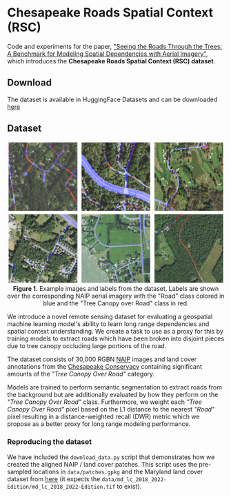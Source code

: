 # Chesapeake Roads Spatial Context (RSC)

Code and experiments for the paper, ["Seeing the Roads Through the Trees: A Benchmark for Modeling Spatial Dependencies with Aerial Imagery"](https://arxiv.org/abs/2401.06762), which introduces the **Chesapeake Roads Spatial Context (RSC) dataset**.

## Download

The dataset is available in HuggingFace Datasets and can be downloaded [here](https://huggingface.co/datasets/torchgeo/ChesapeakeRSC/)

## Dataset

<p align="center">
    <img src="./assets/sample.png" width="800"/><br/>
    <b>Figure 1.</b> Example images and labels from the dataset. Labels are shown over the corresponding NAIP aerial imagery with the "Road" class colored in blue and the "Tree Canopy over Road" class in red.
</p>

We introduce a novel remote sensing dataset for evaluating a geospatial machine learning model's ability to learn long range dependencies and spatial context understanding. We create a task to use as a proxy for this by training models to extract roads which have been broken into disjoint pieces due to tree canopy occluding large portions of the road.

The dataset consists of 30,000 RGBN [NAIP](https://naip-usdaonline.hub.arcgis.com/) images and land cover annotations from the [Chesapeake Conservacy](https://www.chesapeakeconservancy.org/) containing significant amounts of the *"Tree Canopy Over Road"* category.

Models are trained to perform semantic segmentation to extract roads from the background but are additionally evaluated by how they perform on the *"Tree Canopy Over Road"* class. Furthermore, we weight each *"Tree Canopy Over Road"* pixel based on the L1 distance to the nearest *"Road"* pixel resulting in a distance-weighted recall (DWR) metric which we propose as a better proxy for long range modeling performance.

### Reproducing the dataset

We have included the `download_data.py` script that demonstrates how we created the aligned NAIP / land cover patches. This script uses the pre-sampled locations in `data/patches.gpkg` and the Maryland land cover dataset from [here](https://www.sciencebase.gov/catalog/item/633302d8d34e900e86c61f81) (it expects the `data/md_lc_2018_2022-Edition/md_lc_2018_2022-Edition.tif` to exist).
